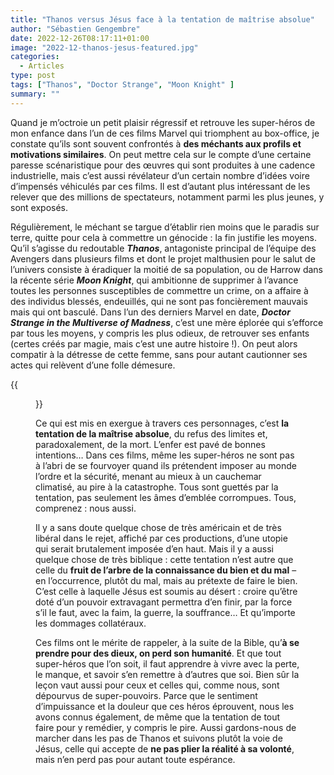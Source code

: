 ```yaml
---
title: "Thanos versus Jésus face à la tentation de maîtrise absolue"
author: "Sébastien Gengembre"
date: 2022-12-26T08:17:11+01:00
image: "2022-12-thanos-jesus-featured.jpg"
categories:
  - Articles
type: post
tags: ["Thanos", "Doctor Strange", "Moon Knight" ]
summary: ""
---
```


Quand je m’octroie un petit plaisir régressif et retrouve les super-héros de mon enfance dans l’un de ces films Marvel qui triomphent au box-office, je constate qu’ils sont souvent confrontés à **des méchants aux profils et motivations similaires**. On peut mettre cela sur le compte d’une certaine paresse scénaristique pour des œuvres qui sont produites à une cadence industrielle, mais c’est aussi révélateur d’un certain nombre d’idées voire d’impensés véhiculés par ces films. Il est d’autant plus intéressant de les relever que des millions de spectateurs, notamment parmi les plus jeunes, y sont exposés. 

Régulièrement, le méchant se targue d’établir rien moins que le paradis sur terre, quitte pour cela à commettre un génocide : la fin justifie les moyens. Qu’il s’agisse du redoutable ***Thanos***, antagoniste principal de l’équipe des Avengers dans plusieurs films et dont le projet malthusien pour le salut de l’univers consiste à éradiquer la moitié de sa population, ou de Harrow dans la récente série ***Moon Knight***, qui ambitionne de supprimer à l’avance toutes les personnes susceptibles de commettre un crime, on a affaire à des individus blessés, endeuillés, qui ne sont pas foncièrement mauvais mais qui ont basculé. Dans l’un des derniers Marvel en date, ***Doctor Strange in the Multiverse of Madness***, c’est une mère éplorée qui s’efforce par tous les moyens, y compris les plus odieux, de retrouver ses enfants (certes créés par magie, mais c’est une autre histoire !). On peut alors compatir à la détresse de cette femme, sans pour autant cautionner ses actes qui relèvent d’une folle démesure.

{{<figure width="60%" src="https://media.giphy.com/media/xUOxfgwY8Tvj1DY5y0/giphy.gif" class="text-center">}}


Ce qui est mis en exergue à travers ces personnages, c’est **la tentation de la maîtrise absolue**, du refus des limites et, paradoxalement, de la mort. L’enfer est pavé de bonnes intentions… Dans ces films, même les super-héros ne sont pas à l’abri de se fourvoyer quand ils prétendent imposer au monde l’ordre et la sécurité, menant au mieux à un cauchemar climatisé, au pire à la catastrophe. Tous sont guettés par la tentation, pas seulement les âmes d’emblée corrompues. Tous, comprenez : nous aussi.

Il y a sans doute quelque chose de très américain et de très libéral dans le rejet, affiché par ces productions, d’une utopie qui serait brutalement imposée d’en haut. Mais il y a aussi quelque chose de très biblique : cette tentation n’est autre que celle du **fruit de l’arbre de la connaissance du bien et du mal** – en l’occurrence, plutôt du mal, mais au prétexte de faire le bien. C’est celle à laquelle Jésus est soumis au désert : croire qu’être doté d’un pouvoir extravagant permettra d’en finir, par la force s’il le faut, avec la faim, la guerre, la souffrance… Et qu’importe les dommages collatéraux. 

Ces films ont le mérite de rappeler, à la suite de la Bible, qu’**à se prendre pour des dieux, on perd son humanité**. Et que tout super-héros que l’on soit, il faut apprendre à vivre avec la perte, le manque, et savoir s’en remettre à d’autres que soi. Bien sûr la leçon vaut aussi pour ceux et celles qui, comme nous, sont dépourvus de super-pouvoirs. Parce que le sentiment d’impuissance et la douleur que ces héros éprouvent, nous les avons connus également, de même que la tentation de tout faire pour y remédier, y compris le pire. Aussi gardons-nous de marcher dans les pas de Thanos et suivons plutôt la voie de Jésus, celle qui accepte de **ne pas plier la réalité à sa volonté**, mais n’en perd pas pour autant toute espérance.
